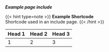 _**Example page include**_

{{< hint type=note >}}
**Example Shortcode**\
Shortcode used in an include page.
{{< /hint >}}

| Head 1 | Head 2 | Head 3 |
| ------ | ------ | ------ |
| 1      | 2      | 3      |
